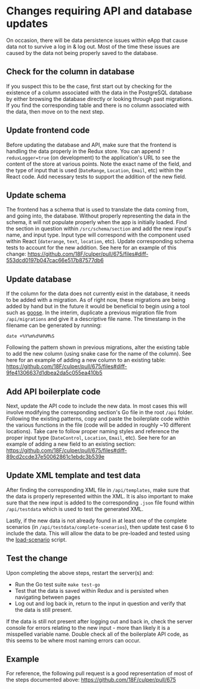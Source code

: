# Changes requiring API and database updates

On occasion, there will be data persistence issues within eApp that cause data not to survive a log in & log out. Most of the time these issues are caused by the data not being properly saved to the database.

## Check for the column in database

If you suspect this to be the case, first start out by checking for the existence of a column associated with the data in the PostgreSQL database by either browsing the database directly or looking through past migrations. If you find the corresponding table and there is no column associated with the data, then move on to the next step.

## Update frontend code

Before updating the database and API, make sure that the frontend is handling the data properly in the Redux store. You can append `?reduxLogger=true` (on development) to the application's URL to see the content of the store at various points. Note the exact name of the field, and the type of input that is used (`DateRange`, `Location`, `Email`, etc) within the React code. Add necessary tests to support the addition of the new field.

## Update schema

The frontend has a schema that is used to translate the data coming from, and going into, the database. Without properly representing the data in the schema, it will not populate properly when the app is initially loaded. Find the section in question within `/src/schema/section` and add the new input's name, and input type. Input type will correspond with the component used within React (`daterange`, `text`, `location`, etc). Update corresponding schema tests to account for the new addition. See here for an example of this change: https://github.com/18F/culper/pull/675/files#diff-553dcd0197b047cac66e517b87577db6

## Update database

If the column for the data does not currently exist in the database, it needs to be added with a migration. As of right now, these migrations are being added by hand but in the future it would be beneficial to begin using a tool such as [goose](https://github.com/pressly/goose). In the interim, duplicate a previous migration file from `/api/migrations` and give it a descriptive file name. The timestamp in the filename can be generated by running:

```
date +%Y%m%d%H%M%S
```

Following the pattern shown in previous migrations, alter the existing table to add the new column (using snake case for the name of the column). See here for an example of adding a new column to an existing table: https://github.com/18F/culper/pull/675/files#diff-9fe41306637d1dbea2da5c055ea410b5

## Add API boilerplate code

Next, update the API code to include the new data. In most cases this will involve modifying the corresponding section's Go file in the root `/api` folder. Following the existing patterns, copy and paste the boilerplate code within the various functions in the file (code will be added in roughly ~10 different locations). Take care to follow proper naming styles and reference the proper input type (`DateControl`, `Location`, `Email`, etc). See here for an example of adding a new field to an existing section: https://github.com/18F/culper/pull/675/files#diff-89cd2ccde37e50062861c1ebdc3b539e

## Update XML template and test data

After finding the corresponding XML file in `/api/templates`, make sure that the data is properly represented within the XML. It is also important to make sure that the new input is added to the corresponding `.json` file found within `/api/testdata` which is used to test the generated XML.

Lastly, if the new data is not already found in at least one of the complete scenarios (in `/api/testdata/complete-scenarios`), then update test case 6 to include the data. This will allow the data to be pre-loaded and tested using the [load-scenario](https://github.com/18F/culper/blob/develop/docs/test-scenarios.md#loading-existing-test-json-files) script.

## Test the change

Upon completing the above steps, restart the server(s) and:

- Run the Go test suite `make test-go`
- Test that the data is saved within Redux and is persisted when navigating between pages
- Log out and log back in, return to the input in question and verify that the data is still present.

If the data is still not present after logging out and back in, check the server console for errors relating to the new input - more than likely it is a misspelled variable name. Double check all of the boilerplate API code, as this seems to be where most naming errors can occur.

## Example

For reference, the following pull request is a good representation of most of the steps documented above: https://github.com/18F/culper/pull/675

